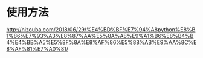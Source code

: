 # 使用方法

http://nizouba.com/2018/06/29/%E4%BD%BF%E7%94%A8python%E8%B1%86%E7%93%A3%E8%87%AA%E5%8A%A8%E9%A1%B6%E8%B4%B4%E4%BB%A5%E5%8F%8A%E8%AF%86%E5%88%AB%E9%AA%8C%E8%AF%81%E7%A0%81/

